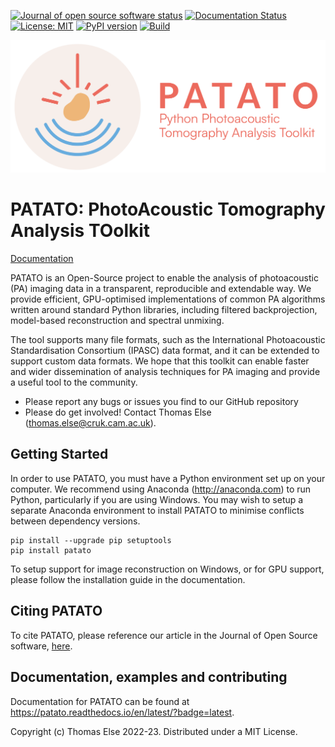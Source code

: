[![Journal of open source software status](https://joss.theoj.org/papers/456eaf591244858915ad8730dcbc19d7/status.svg)](https://joss.theoj.org/papers/456eaf591244858915ad8730dcbc19d7)
[![Documentation Status](https://readthedocs.org/projects/patato/badge/?version=latest)](https://patato.readthedocs.io/en/latest/?badge=latest)
[![License: MIT](https://img.shields.io/badge/License-MIT-yellow.svg)](https://github.com/bohndieklab/patato/blob/main/LICENSE.MD)
[![PyPI version](https://badge.fury.io/py/patato.svg)](https://badge.fury.io/py/patato)
[![Build](https://github.com/bohndieklab/patato/actions/workflows/build_wheels.yml/badge.svg)](https://github.com/bohndieklab/patato/actions/workflows/build_wheels.yml)

![Logo](https://github.com/BohndiekLab/patato/raw/main/docs/logos/PATATO%20Logo_1_Combination.png "Logo")

# PATATO: PhotoAcoustic Tomography Analysis TOolkit

[Documentation](https://patato.readthedocs.io/en/develop/)

PATATO is an Open-Source project to enable the analysis of photoacoustic (PA) imaging data in a transparent, reproducible and extendable way. We provide efficient, GPU-optimised implementations of common PA algorithms written around standard Python libraries, including filtered backprojection, model-based reconstruction and spectral unmixing.

The tool supports many file formats, such as the International Photoacoustic Standardisation Consortium (IPASC) data format, and it can be extended to support custom data formats. We hope that this toolkit can enable faster and wider dissemination of analysis techniques for PA imaging and provide a useful tool to the community.

- Please report any bugs or issues you find to our GitHub repository
- Please do get involved! Contact Thomas Else (thomas.else@cruk.cam.ac.uk).

## Getting Started

In order to use PATATO, you must have a Python environment set up on your computer. We recommend using Anaconda (http://anaconda.com) to run Python, particularly if you are using Windows. You may wish to setup a separate Anaconda environment to install PATATO to minimise conflicts between dependency versions.

```shell
pip install --upgrade pip setuptools
pip install patato
```

To setup support for image reconstruction on Windows, or for GPU support, please follow the installation guide in the documentation.

## Citing PATATO

To cite PATATO, please reference our article in the Journal of Open Source software, [here](https://joss.theoj.org/papers/456eaf591244858915ad8730dcbc19d7).

## Documentation, examples and contributing

Documentation for PATATO can be found at https://patato.readthedocs.io/en/latest/?badge=latest.

Copyright (c) Thomas Else 2022-23.
Distributed under a MIT License.
